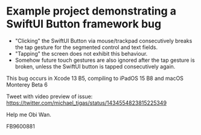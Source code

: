 # Example project demonstrating a SwiftUI Button framework bug

- "Clicking" the SwiftUI Button via mouse/trackpad consecutively breaks the tap gesture for the segmented control and text fields.
- "Tapping" the screen does not exhibit this behaviour.
- Somehow future touch gestures are also ignored after the tap gesture is broken, unless the SwiftUI button is tapped consecutively again.

This bug occurs in Xcode 13 B5, compiling to iPadOS 15 B8 and macOS Monterey Beta 6

Tweet with video preview of issue: https://twitter.com/michael_tigas/status/1434554823815225349

Help me Obi Wan.

FB9600881
